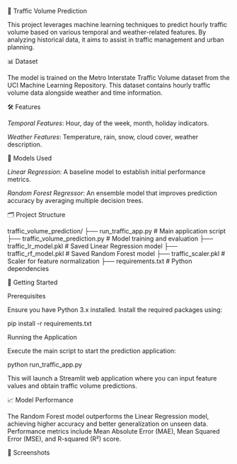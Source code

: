🚗 Traffic Volume Prediction

This project leverages machine learning techniques to predict hourly traffic volume based on various temporal and weather-related features. By analyzing historical data, it aims to assist in traffic management and urban planning.

📊 Dataset

The model is trained on the Metro Interstate Traffic Volume dataset from the UCI Machine Learning Repository. This dataset contains hourly traffic volume data alongside weather and time information.

🛠️ Features

*Temporal Features*: Hour, day of the week, month, holiday indicators.

*Weather Features*: Temperature, rain, snow, cloud cover, weather description.

🧠 Models Used

*Linear Regression*: A baseline model to establish initial performance metrics.

*Random Forest Regressor*: An ensemble model that improves prediction accuracy by averaging multiple decision trees.

🗂️ Project Structure

traffic_volume_prediction/
├── run_traffic_app.py           # Main application script
├── traffic_volume_prediction.py # Model training and evaluation
├── traffic_lr_model.pkl         # Saved Linear Regression model
├── traffic_rf_model.pkl         # Saved Random Forest model
├── traffic_scaler.pkl           # Scaler for feature normalization
├── requirements.txt             # Python dependencies

🚀 Getting Started

Prerequisites

Ensure you have Python 3.x installed. Install the required packages using:

pip install -r requirements.txt

Running the Application

Execute the main script to start the prediction application:

python run_traffic_app.py

This will launch a Streamlit web application where you can input feature values and obtain traffic volume predictions.

📈 Model Performance

The Random Forest model outperforms the Linear Regression model, achieving higher accuracy and better generalization on unseen data. Performance metrics include Mean Absolute Error (MAE), Mean Squared Error (MSE), and R-squared (R²) score.

📸 Screenshots

